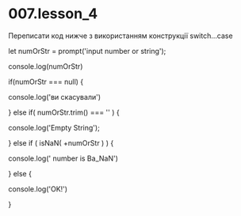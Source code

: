 # 007.lesson_4

Переписати код нижче з використанням конструкції switch…case

let numOrStr = prompt('input number or string');

console.log(numOrStr)

if(numOrStr === null) {

console.log('ви скасували')

} else if( numOrStr.trim() === '' ) {

console.log('Empty String');

} else if ( isNaN( +numOrStr ) ) {

console.log(' number is Ba_NaN')

} else {

console.log('OK!')

}
